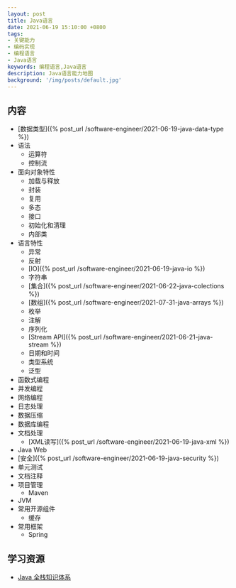```yaml
---
layout: post
title: Java语言
date: 2021-06-19 15:10:00 +0800
tags:
- 关键能力
- 编码实现
- 编程语言
- Java语言
keywords: 编程语言,Java语言
description: Java语言能力地图
background: '/img/posts/default.jpg'
---
```


## 内容

- [数据类型]({% post_url /software-engineer/2021-06-19-java-data-type %})
- 语法
  - 运算符
  - 控制流
- 面向对象特性
  - 加载与释放
  - 封装
  - 复用
  - 多态
  - 接口
  - 初始化和清理
  - 内部类
- 语言特性
  - 异常
  - 反射
  - [IO]({% post_url /software-engineer/2021-06-19-java-io %})
  - 字符串
  - [集合]({% post_url /software-engineer/2021-06-22-java-colections %})
  - [数组]({% post_url /software-engineer/2021-07-31-java-arrays %})
  - 枚举
  - 注解
  - 序列化
  - [Stream API]({% post_url /software-engineer/2021-06-21-java-stream %})
  - 日期和时间
  - 类型系统
  - 泛型
- 函数式编程
- 并发编程
- 网络编程
- 日志处理
- 数据压缩
- 数据库编程
- 文档处理
  - [XML读写]({% post_url /software-engineer/2021-06-19-java-xml %})
- Java Web
- [安全]({% post_url /software-engineer/2021-06-19-java-security %})
- 单元测试
- 文档注释
- 项目管理
  - Maven
- JVM
- 常用开源组件
  - 缓存
- 常用框架
  - Spring

## 学习资源

- [Java 全栈知识体系](https://www.pdai.tech/)
